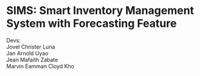# SIMS: Smart Inventory Management System with Forecasting Feature

Devs: <br> 
Jovel Christer Luna  <br>
Jan Arnold Uyao <br>
Jean Mafaith Zabate <br>
Marvin Eamman Cloyd Kho <br>
